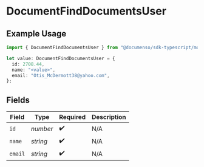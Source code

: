 # DocumentFindDocumentsUser

## Example Usage

```typescript
import { DocumentFindDocumentsUser } from "@documenso/sdk-typescript/models/operations";

let value: DocumentFindDocumentsUser = {
  id: 2708.44,
  name: "<value>",
  email: "Otis_McDermott38@yahoo.com",
};
```

## Fields

| Field              | Type               | Required           | Description        |
| ------------------ | ------------------ | ------------------ | ------------------ |
| `id`               | *number*           | :heavy_check_mark: | N/A                |
| `name`             | *string*           | :heavy_check_mark: | N/A                |
| `email`            | *string*           | :heavy_check_mark: | N/A                |